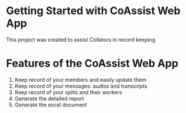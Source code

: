 # Getting Started with CoAssist Web App

This project was created to assist Collators in record keeping

# Features of the CoAssist Web App

1. Keep record of your members and easily update them
2. Keep record of your messages: audios and transcripts
3. Keep record of your splits and their workers
4. Generate the detailed report
5. Generate the excel document
